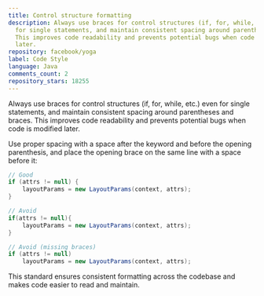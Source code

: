 ```yaml
---
title: Control structure formatting
description: Always use braces for control structures (if, for, while, etc.) even
  for single statements, and maintain consistent spacing around parentheses and braces.
  This improves code readability and prevents potential bugs when code is modified
  later.
repository: facebook/yoga
label: Code Style
language: Java
comments_count: 2
repository_stars: 18255
---
```


Always use braces for control structures (if, for, while, etc.) even for single statements, and maintain consistent spacing around parentheses and braces. This improves code readability and prevents potential bugs when code is modified later.

Use proper spacing with a space after the keyword and before the opening parenthesis, and place the opening brace on the same line with a space before it:

```java
// Good
if (attrs != null) {
    layoutParams = new LayoutParams(context, attrs);
}

// Avoid
if(attrs != null){
    layoutParams = new LayoutParams(context, attrs);
}

// Avoid (missing braces)
if (attrs != null)
    layoutParams = new LayoutParams(context, attrs);
```

This standard ensures consistent formatting across the codebase and makes code easier to read and maintain.